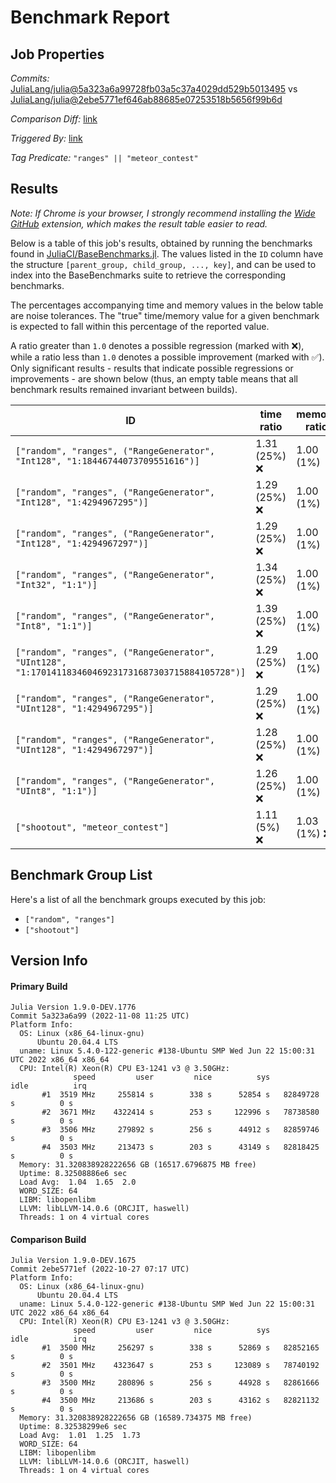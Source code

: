# Benchmark Report

## Job Properties

*Commits:* [JuliaLang/julia@5a323a6a99728fb03a5c37a4029dd529b5013495](https://github.com/JuliaLang/julia/commit/5a323a6a99728fb03a5c37a4029dd529b5013495) vs [JuliaLang/julia@2ebe5771ef646ab88685e07253518b5656f99b6d](https://github.com/JuliaLang/julia/commit/2ebe5771ef646ab88685e07253518b5656f99b6d)

*Comparison Diff:* [link](https://github.com/JuliaLang/julia/compare/2ebe5771ef646ab88685e07253518b5656f99b6d..5a323a6a99728fb03a5c37a4029dd529b5013495)

*Triggered By:* [link](https://github.com/JuliaLang/julia/commit/5a323a6a99728fb03a5c37a4029dd529b5013495#commitcomment-89804983)

*Tag Predicate:* `"ranges" || "meteor_contest"`

## Results

*Note: If Chrome is your browser, I strongly recommend installing the [Wide GitHub](https://chrome.google.com/webstore/detail/wide-github/kaalofacklcidaampbokdplbklpeldpj?hl=en)
extension, which makes the result table easier to read.*

Below is a table of this job's results, obtained by running the benchmarks found in
[JuliaCI/BaseBenchmarks.jl](https://github.com/JuliaCI/BaseBenchmarks.jl). The values
listed in the `ID` column have the structure `[parent_group, child_group, ..., key]`,
and can be used to index into the BaseBenchmarks suite to retrieve the corresponding
benchmarks.

The percentages accompanying time and memory values in the below table are noise tolerances. The "true"
time/memory value for a given benchmark is expected to fall within this percentage of the reported value.

A ratio greater than `1.0` denotes a possible regression (marked with :x:), while a ratio less
than `1.0` denotes a possible improvement (marked with :white_check_mark:). Only significant results - results
that indicate possible regressions or improvements - are shown below (thus, an empty table means that all
benchmark results remained invariant between builds).

| ID | time ratio | memory ratio |
|----|------------|--------------|
| `["random", "ranges", ("RangeGenerator", "Int128", "1:18446744073709551616")]` | 1.31 (25%) :x: | 1.00 (1%)  |
| `["random", "ranges", ("RangeGenerator", "Int128", "1:4294967295")]` | 1.29 (25%) :x: | 1.00 (1%)  |
| `["random", "ranges", ("RangeGenerator", "Int128", "1:4294967297")]` | 1.29 (25%) :x: | 1.00 (1%)  |
| `["random", "ranges", ("RangeGenerator", "Int32", "1:1")]` | 1.34 (25%) :x: | 1.00 (1%)  |
| `["random", "ranges", ("RangeGenerator", "Int8", "1:1")]` | 1.39 (25%) :x: | 1.00 (1%)  |
| `["random", "ranges", ("RangeGenerator", "UInt128", "1:170141183460469231731687303715884105728")]` | 1.29 (25%) :x: | 1.00 (1%)  |
| `["random", "ranges", ("RangeGenerator", "UInt128", "1:4294967295")]` | 1.29 (25%) :x: | 1.00 (1%)  |
| `["random", "ranges", ("RangeGenerator", "UInt128", "1:4294967297")]` | 1.28 (25%) :x: | 1.00 (1%)  |
| `["random", "ranges", ("RangeGenerator", "UInt8", "1:1")]` | 1.26 (25%) :x: | 1.00 (1%)  |
| `["shootout", "meteor_contest"]` | 1.11 (5%) :x: | 1.03 (1%) :x: |

## Benchmark Group List

Here's a list of all the benchmark groups executed by this job:

- `["random", "ranges"]`
- `["shootout"]`

## Version Info

#### Primary Build

```
Julia Version 1.9.0-DEV.1776
Commit 5a323a6a99 (2022-11-08 11:25 UTC)
Platform Info:
  OS: Linux (x86_64-linux-gnu)
      Ubuntu 20.04.4 LTS
  uname: Linux 5.4.0-122-generic #138-Ubuntu SMP Wed Jun 22 15:00:31 UTC 2022 x86_64 x86_64
  CPU: Intel(R) Xeon(R) CPU E3-1241 v3 @ 3.50GHz: 
              speed         user         nice          sys         idle          irq
       #1  3519 MHz     255814 s        338 s      52854 s   82849728 s          0 s
       #2  3671 MHz    4322414 s        253 s     122996 s   78738580 s          0 s
       #3  3506 MHz     279892 s        256 s      44912 s   82859746 s          0 s
       #4  3503 MHz     213473 s        203 s      43149 s   82818425 s          0 s
  Memory: 31.320838928222656 GB (16517.6796875 MB free)
  Uptime: 8.32508886e6 sec
  Load Avg:  1.04  1.65  2.0
  WORD_SIZE: 64
  LIBM: libopenlibm
  LLVM: libLLVM-14.0.6 (ORCJIT, haswell)
  Threads: 1 on 4 virtual cores

```

#### Comparison Build

```
Julia Version 1.9.0-DEV.1675
Commit 2ebe5771ef (2022-10-27 07:17 UTC)
Platform Info:
  OS: Linux (x86_64-linux-gnu)
      Ubuntu 20.04.4 LTS
  uname: Linux 5.4.0-122-generic #138-Ubuntu SMP Wed Jun 22 15:00:31 UTC 2022 x86_64 x86_64
  CPU: Intel(R) Xeon(R) CPU E3-1241 v3 @ 3.50GHz: 
              speed         user         nice          sys         idle          irq
       #1  3500 MHz     256297 s        338 s      52869 s   82852165 s          0 s
       #2  3501 MHz    4323647 s        253 s     123089 s   78740192 s          0 s
       #3  3500 MHz     280896 s        256 s      44928 s   82861666 s          0 s
       #4  3500 MHz     213686 s        203 s      43162 s   82821132 s          0 s
  Memory: 31.320838928222656 GB (16589.734375 MB free)
  Uptime: 8.32538299e6 sec
  Load Avg:  1.01  1.25  1.73
  WORD_SIZE: 64
  LIBM: libopenlibm
  LLVM: libLLVM-14.0.6 (ORCJIT, haswell)
  Threads: 1 on 4 virtual cores

```
